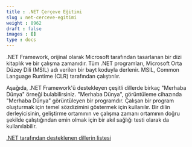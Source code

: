 ```yaml
---
title : .NET Çerçeve Eğitimi
slug : net-cerceve-egitimi
weight : 8962
draft : false
images : []
type : docs
---
```


.NET Framework, orijinal olarak Microsoft tarafından tasarlanan bir dizi kitaplık ve bir çalışma zamanıdır. Tüm .NET programları, Microsoft Orta Düzey Dili (MSIL) adı verilen bir bayt koduyla derlenir. MSIL, Common Language Runtime (CLR) tarafından çalıştırılır.

Aşağıda, .NET Framework'ü destekleyen çeşitli dillerde birkaç "Merhaba Dünya" örneği bulabilirsiniz. "Merhaba Dünya", görüntüleme cihazında "Merhaba Dünya" görüntüleyen bir programdır. Çalışan bir program oluşturmak için temel sözdizimini göstermek için kullanılır. Bir dilin derleyicisinin, geliştirme ortamının ve çalışma zamanı ortamının doğru şekilde çalıştığından emin olmak için bir akıl sağlığı testi olarak da kullanılabilir.

[.NET tarafından desteklenen dillerin listesi](https://en.wikipedia.org/wiki/List_of_CLI_languages)

